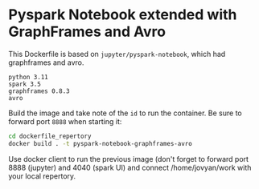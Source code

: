 # Pyspark Notebook extended with GraphFrames and Avro

This Dockerfile is based on `jupyter/pyspark-notebook`, which had graphframes and avro.

```
python 3.11
spark 3.5
graphframes 0.8.3
avro
```

Build the image and take note of the `id` to run the container. Be sure to forward port `8888` when starting it:

```bash
cd dockerfile_repertory
docker build . -t pyspark-notebook-graphframes-avro
```

Use docker client to run the previous image (don't forget to forward port 8888 (jupyter) and 4040 (spark UI) and connect /home/jovyan/work with your local repertory.
